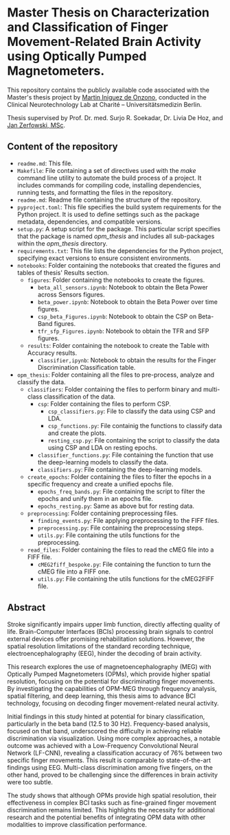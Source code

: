 # Master Thesis on Characterization and Classification of Finger Movement-Related Brain Activity using Optically Pumped Magnetometers.

This repository contains the publicly available code associated with the Master's thesis project by [Martin Iniguez de Onzono](https://github.com/MarIniOnz/), conducted in the Clinical Neurotechnology Lab at Charité – Universitätsmedizin Berlin. 

Thesis supervised by Prof. Dr. med. Surjo R. Soekadar, Dr. Livia De Hoz, and [Jan Zerfowski, MSc](https://github.com/jzerfowski/).

## Content of the repository
- `readme.md`: This file.
- `Makefile`: File containing a set of directives used with the *make* command line utility to automate the build process of a project. It includes commands for compiling code, installing dependencies, running tests, and formatting the files in the repository.
- `readme.md`: Readme file containing the structure of the repository.
- `pyproject.toml`: This file specifies the build system requirements for the Python project. It is used to define settings such as the package metadata, dependencies, and compatible versions.
- `setup.py`: A setup script for the package. This particular script specifies that the package is named *opm_thesis* and includes all sub-packages within the *opm_thesis* directory.
- `requirements.txt`: This file lists the dependencies for the Python project, specifying exact versions to ensure consistent environments.
- `notebooks`: Folder containing the notebooks that created the figures and tables of thesis' Results section.
  - `figures`: Folder containing the notebooks to create the figures.
    - `beta_all_sensors.ipynb`: Notebook to obtain the Beta Power across Sensors figures.
    - `beta_power.ipynb`: Notebook to obtain the Beta Power over time figures.
    - `csp_beta_Figures.ipynb`: Notebook to obtain the CSP on Beta-Band figures.
    - `tfr_sfp_Figures.ipynb`: Notebook to obtain the TFR and SFP figures.
  - `results`: Folder containing the notebook to create the Table with Accuracy results.
    - `classifier,ipynb`: Notebook to obtain the results for the Finger Discrimination Classification table.
- `opm_thesis`: Folder containing all the files to pre-process, analyze and classify the data.
  - `classifiers`: Folder containing the files to perform binary and multi-class classification of the data.
    - `csp`: Folder containing the files to perform CSP.
      - `csp_classifiers.py`: File to classify the data using CSP and LDA.
      - `csp_functions.py`: File containig the functions to classify data and create the plots.
      - `resting_csp.py`: File containing the script to classify the data using CSP and LDA on resting epochs.
    - `classifier_functions.py`: File containing the function that use the deep-learning models to classify the data.
    - `classifiers.py`: File containing the deep-learning models.
  - `create_epochs`: Folder containing the files to filter the epochs in a specific frequency and create a unified epochs file.
    - `epochs_freq_bands.py`: File containing the script to filter the epochs and unify them in an epochs file.
    - `epochs_resting.py`: Same as above but for resting data.
  - `preprocessing`: Folder containing preprocessing files.
    - `finding_events.py`: File applying preprocessing to the FIFF files.
    - `preprocessing.py`: File containing the preprocessing steps.
    - `utils.py`: File containing the utils functions for the preprocessing.
  - `read_files`: Folder containing the files to read the cMEG file into a FIFF file.
    - `cMEG2fiff_bespoke.py`: File containing the function to turn the cMEG file into a FIFF one.
    - `utils.py`: File containing the utils functions for the cMEG2FIFF file.
   
## Abstract

Stroke significantly impairs upper limb function, directly affecting quality of life. Brain-Computer Interfaces (BCIs) processing brain signals to control external devices offer promising rehabilitation solutions. However, the spatial resolution limitations of the standard recording technique, electroencephalography (EEG), hinder the decoding of brain activity.

This research explores the use of magnetoencephalography (MEG) with Optically Pumped Magnetometers (OPMs), which provide higher spatial resolution, focusing on the potential for discriminating finger movements. By investigating the capabilities of OPM-MEG through frequency analysis, spatial filtering, and deep learning, this thesis aims to advance BCI technology, focusing on decoding finger movement-related neural activity.

Initial findings in this study hinted at potential for binary classification, particularly in the beta band (12.5 to 30 Hz). Frequency-based analysis, focused on that band, underscored the difficulty in achieving reliable discrimination via visualization. Using more complex approaches, a notable outcome was achieved with a Low-Frequency Convolutional Neural Network (LF-CNN), revealing a classification accuracy of 76\% between two specific finger movements. This result is comparable to state-of-the-art findings using EEG. Multi-class discrimination among five fingers, on the other hand, proved to be challenging since the differences in brain activity were too subtle.

The study shows that although OPMs provide high spatial resolution, their effectiveness in complex BCI tasks such as fine-grained finger movement discrimination remains limited. This highlights the necessity for additional research and the potential benefits of integrating OPM data with other modalities to improve classification performance.

  
 
   

